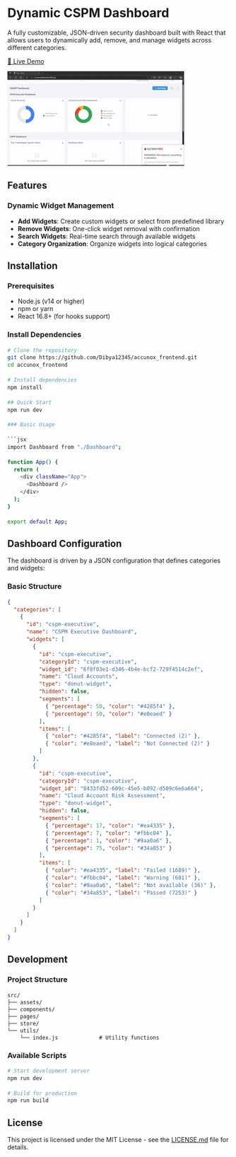 # Dynamic CSPM Dashboard

A fully customizable, JSON-driven security dashboard built with React that allows users to dynamically add, remove, and manage widgets across different categories.

[🔗 Live Demo](https://accunoxdashboard.netlify.app/)

![Dashboard Demo](./hello.gif)


## Features

### Dynamic Widget Management

- **Add Widgets**: Create custom widgets or select from predefined library
- **Remove Widgets**: One-click widget removal with confirmation
- **Search Widgets**: Real-time search through available widgets
- **Category Organization**: Organize widgets into logical categories

## Installation

### Prerequisites

- Node.js (v14 or higher)
- npm or yarn
- React 16.8+ (for hooks support)

### Install Dependencies

````bash
# Clone the repository
git clone https://github.com/Dibya12345/accunox_frontend.git
cd accunox_frontend

# Install dependencies
npm install

## Quick Start
npm run dev

### Basic Usage

```jsx
import Dashboard from "./Dashboard";

function App() {
  return (
    <div className="App">
      <Dashboard />
    </div>
  );
}

export default App;
````

## Dashboard Configuration

The dashboard is driven by a JSON configuration that defines categories and widgets:

### Basic Structure

```json
{
  "categories": [
    {
      "id": "cspm-executive",
      "name": "CSPM Executive Dashboard",
      "widgets": [
        {
          "id": "cspm-executive",
          "categoryId": "cspm-executive",
          "widget_id": "6f0f03e1-d346-4b4e-bcf2-729f4514c2ef",
          "name": "Cloud Accounts",
          "type": "donut-widget",
          "hidden": false,
          "segments": [
            { "percentage": 50, "color": "#4285f4" },
            { "percentage": 50, "color": "#e8eaed" }
          ],
          "items": [
            { "color": "#4285f4", "label": "Connected (2)" },
            { "color": "#e8eaed", "label": "Not Connected (2)" }
          ]
        },
        {
          "id": "cspm-executive",
          "categoryId": "cspm-executive",
          "widget_id": "8433fd52-609c-45e5-b092-d509c6e6a664",
          "name": "Cloud Account Risk Assessment",
          "type": "donut-widget",
          "hidden": false,
          "segments": [
            { "percentage": 17, "color": "#ea4335" },
            { "percentage": 7, "color": "#fbbc04" },
            { "percentage": 1, "color": "#9aa0a6" },
            { "percentage": 75, "color": "#34a853" }
          ],
          "items": [
            { "color": "#ea4335", "label": "Failed (1689)" },
            { "color": "#fbbc04", "label": "Warning (681)" },
            { "color": "#9aa0a6", "label": "Not available (36)" },
            { "color": "#34a853", "label": "Passed (7253)" }
          ]
        }
      ]
    }
  ]
}
```

## Development

### Project Structure

```
src/
├── assets/
├── components/
├── pages/
├── store/
└── utils/
    └── index.js             # Utility functions
```

### Available Scripts

```bash
# Start development server
npm run dev

# Build for production
npm run build
```

## License

This project is licensed under the MIT License - see the [LICENSE.md](LICENSE.md) file for details.
